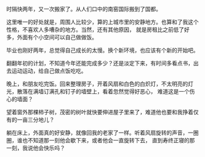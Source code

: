 时隔快两年，又一次搬家了。从人们口中的南窑国际搬到了国都。

这里唯一的好处就是，周围人比较少，算的上城市里的安静地方。也算和了我这个性格，不喜欢人多嘈杂的地方。当然，还有其他原因，
就是房租比之前低了好多，外面有个小空间可以自己做做饭。

毕业也刚好两年，总觉得自己成长的太慢。换个新环境，也应该有个新的开始吧。

翻翻年初的计划，不知道今年还能完成多少？还是淡定下来，有时间多看点书，出去运动运动，给自己做点饭吃吃。

晚上，和朋友吃完饭。回来整理房子，开着风扇和白色的白炽灯，不太明亮的灯光，散落在满墙订满孔和钉子的墙壁上，看着忽然觉得好恶心，
难道这是一个伤心的墙面？

望着窗外那棵柿子树，茂密的树叶就快要伸进屋子里来了，难道他也要和我挣着仅有的一亩三分地儿？

躺在床上，外面真的好安静，就像回我的老家了一样。听着风扇旋转的声音，一圈圈，谁也不知道那一刻他会歇下来，或者他会一直旋转下去，
直到寿终正寝的那一刻，我说他会快乐吗？
